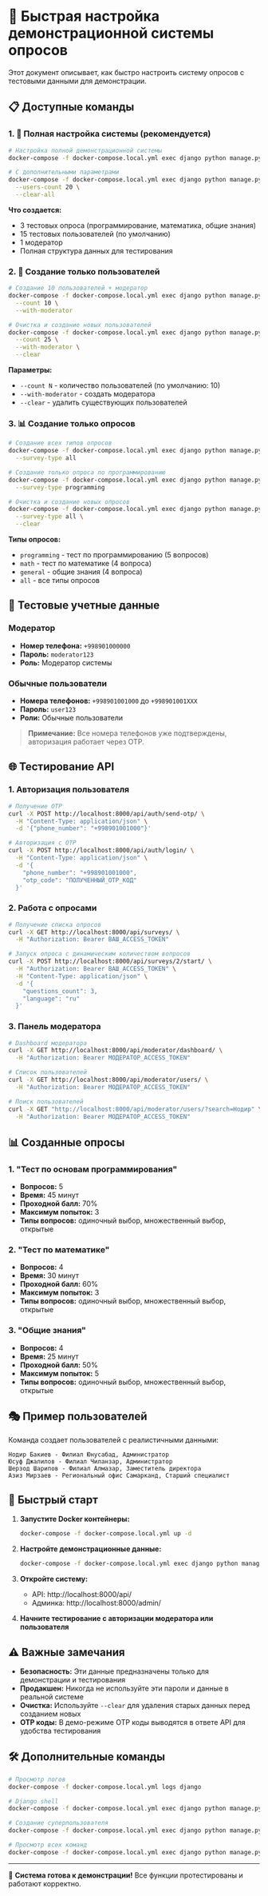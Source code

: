 # 🚀 Быстрая настройка демонстрационной системы опросов

Этот документ описывает, как быстро настроить систему опросов с тестовыми данными для демонстрации.

## 📋 Доступные команды

### 1. 🎯 Полная настройка системы (рекомендуется)

```bash
# Настройка полной демонстрационной системы
docker-compose -f docker-compose.local.yml exec django python manage.py setup_demo_data

# С дополнительными параметрами
docker-compose -f docker-compose.local.yml exec django python manage.py setup_demo_data \
  --users-count 20 \
  --clear-all
```

**Что создается:**
- 3 тестовых опроса (программирование, математика, общие знания)
- 15 тестовых пользователей (по умолчанию)
- 1 модератор
- Полная структура данных для тестирования

### 2. 👥 Создание только пользователей

```bash
# Создание 10 пользователей + модератор
docker-compose -f docker-compose.local.yml exec django python manage.py create_test_users \
  --count 10 \
  --with-moderator

# Очистка и создание новых пользователей
docker-compose -f docker-compose.local.yml exec django python manage.py create_test_users \
  --count 25 \
  --with-moderator \
  --clear
```

**Параметры:**
- `--count N` - количество пользователей (по умолчанию: 10)
- `--with-moderator` - создать модератора
- `--clear` - удалить существующих пользователей

### 3. 📊 Создание только опросов

```bash
# Создание всех типов опросов
docker-compose -f docker-compose.local.yml exec django python manage.py create_test_surveys \
  --survey-type all

# Создание только опроса по программированию
docker-compose -f docker-compose.local.yml exec django python manage.py create_test_surveys \
  --survey-type programming

# Очистка и создание новых опросов
docker-compose -f docker-compose.local.yml exec django python manage.py create_test_surveys \
  --survey-type all \
  --clear
```

**Типы опросов:**
- `programming` - тест по программированию (5 вопросов)
- `math` - тест по математике (4 вопроса)
- `general` - общие знания (4 вопроса)
- `all` - все типы опросов

## 🔐 Тестовые учетные данные

### Модератор
- **Номер телефона:** `+998901000000`
- **Пароль:** `moderator123`
- **Роль:** Модератор системы

### Обычные пользователи
- **Номера телефонов:** `+998901001000` до `+998901001XXX`
- **Пароль:** `user123`
- **Роли:** Обычные пользователи

> **Примечание:** Все номера телефонов уже подтверждены, авторизация работает через OTP.

## 🌐 Тестирование API

### 1. Авторизация пользователя

```bash
# Получение OTP
curl -X POST http://localhost:8000/api/auth/send-otp/ \
  -H "Content-Type: application/json" \
  -d '{"phone_number": "+998901001000"}'

# Авторизация с OTP
curl -X POST http://localhost:8000/api/auth/login/ \
  -H "Content-Type: application/json" \
  -d '{
    "phone_number": "+998901001000",
    "otp_code": "ПОЛУЧЕННЫЙ_OTP_КОД"
  }'
```

### 2. Работа с опросами

```bash
# Получение списка опросов
curl -X GET http://localhost:8000/api/surveys/ \
  -H "Authorization: Bearer ВАШ_ACCESS_TOKEN"

# Запуск опроса с динамическим количеством вопросов
curl -X POST http://localhost:8000/api/surveys/2/start/ \
  -H "Authorization: Bearer ВАШ_ACCESS_TOKEN" \
  -H "Content-Type: application/json" \
  -d '{
    "questions_count": 3,
    "language": "ru"
  }'
```

### 3. Панель модератора

```bash
# Dashboard модератора
curl -X GET http://localhost:8000/api/moderator/dashboard/ \
  -H "Authorization: Bearer МОДЕРАТОР_ACCESS_TOKEN"

# Список пользователей
curl -X GET http://localhost:8000/api/moderator/users/ \
  -H "Authorization: Bearer МОДЕРАТОР_ACCESS_TOKEN"

# Поиск пользователей
curl -X GET "http://localhost:8000/api/moderator/users/?search=Нодир" \
  -H "Authorization: Bearer МОДЕРАТОР_ACCESS_TOKEN"
```

## 📊 Созданные опросы

### 1. "Тест по основам программирования"
- **Вопросов:** 5
- **Время:** 45 минут
- **Проходной балл:** 70%
- **Максимум попыток:** 3
- **Типы вопросов:** одиночный выбор, множественный выбор, открытые

### 2. "Тест по математике"
- **Вопросов:** 4
- **Время:** 30 минут
- **Проходной балл:** 60%
- **Максимум попыток:** 3
- **Типы вопросов:** одиночный выбор, множественный выбор, открытые

### 3. "Общие знания"
- **Вопросов:** 4
- **Время:** 25 минут
- **Проходной балл:** 50%
- **Максимум попыток:** 5
- **Типы вопросов:** одиночный выбор, множественный выбор, открытые

## 🎭 Пример пользователей

Команда создает пользователей с реалистичными данными:

```
Нодир Бакиев - Филиал Юнусабад, Администратор
Юсуф Джалилов - Филиал Чиланзар, Администратор  
Шерзод Шарипов - Филиал Алмазар, Заместитель директора
Азиз Мирзаев - Региональный офис Самарканд, Старший специалист
```

## 🚀 Быстрый старт

1. **Запустите Docker контейнеры:**
   ```bash
   docker-compose -f docker-compose.local.yml up -d
   ```

2. **Настройте демонстрационные данные:**
   ```bash
   docker-compose -f docker-compose.local.yml exec django python manage.py setup_demo_data
   ```

3. **Откройте систему:**
   - API: http://localhost:8000/api/
   - Админка: http://localhost:8000/admin/

4. **Начните тестирование с авторизации модератора или пользователя**

## ⚠️ Важные замечания

- **Безопасность:** Эти данные предназначены только для демонстрации и тестирования
- **Продакшен:** Никогда не используйте эти пароли и данные в реальной системе
- **Очистка:** Используйте `--clear` для удаления старых данных перед созданием новых
- **OTP коды:** В демо-режиме OTP коды выводятся в ответе API для удобства тестирования

## 🛠 Дополнительные команды

```bash
# Просмотр логов
docker-compose -f docker-compose.local.yml logs django

# Django shell
docker-compose -f docker-compose.local.yml exec django python manage.py shell

# Создание суперпользователя
docker-compose -f docker-compose.local.yml exec django python manage.py createsuperuser

# Просмотр всех команд
docker-compose -f docker-compose.local.yml exec django python manage.py help
```

---

🎉 **Система готова к демонстрации!** Все функции протестированы и работают корректно.
